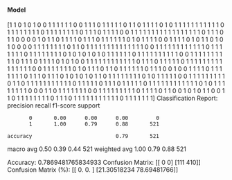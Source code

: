#### Model
[1 1 0 1 0 1 0 0 1 1 1 1 1 1 0 0 1 1 1 0 1 1 1 1 1 0 1 1 0 1 1 1 1 0 1 0 1
 1 1 1 1 1 1 1 1 1 1 0 1 1 1 1 1 1 1 1 0 1 1 1 1 1 1 1 1 0 1 1 1 0 1 1 1 1
 0 0 1 1 1 1 1 1 1 1 1 1 1 1 1 1 1 1 1 0 1 1 1 0 1 1 0 0 0 0 1 0 1 1 0 1 1
 1 1 0 1 1 1 0 1 1 1 1 1 1 0 1 0 1 1 1 1 0 0 1 1 1 1 0 1 0 1 1 0 1 0 1 0 0
 0 0 1 1 1 1 1 1 1 1 0 1 1 0 1 1 1 1 1 1 1 1 1 1 1 1 1 1 0 0 1 1 1 1 1 1 1
 1 1 1 1 1 0 1 1 1 1 1 1 1 0 1 1 1 1 1 1 1 1 0 1 0 1 0 1 0 1 0 1 1 1 1 1 1
 0 1 1 1 1 1 1 1 1 1 1 0 0 1 1 1 1 1 1 1 1 1 1 0 1 1 1 0 1 1 1 1 0 1 0 1 0
 0 1 1 1 1 1 1 1 1 1 1 1 1 0 1 1 1 0 1 1 1 1 1 0 1 1 1 1 1 1 1 1 1 1 1 1 1
 1 1 0 0 1 1 1 1 1 1 1 0 1 0 1 1 1 0 1 1 0 1 1 1 1 1 1 0 1 1 1 0 0 1 0 0 1
 1 1 1 0 1 1 1 1 1 1 1 0 1 1 1 0 1 1 1 0 1 0 1 0 1 0 1 1 0 1 1 1 1 1 1 1 1
 0 1 0 1 1 1 1 1 0 0 1 1 1 1 1 1 1 1 1 0 1 1 0 1 1 1 1 1 1 1 1 1 1 1 0 1 1
 1 1 1 0 1 1 1 0 1 1 1 1 1 0 1 1 1 1 1 1 1 1 1 1 1 1 0 1 0 1 1 1 1 1 1 1 1
 0 0 0 1 1 0 1 1 1 1 1 1 1 0 0 1 1 1 1 1 1 1 1 1 0 1 1 1 1 0 1 1 0 0 1 0 1
 0 1 1 0 0 1 1 0 1 1 1 1 1 1 1 1 0 1 1 1 0 1 1 1 1 1 1 1 1 1 1 1 0 1 1 1 1
 1 1 1]
Classification Report:
              precision    recall  f1-score   support

           0       0.00      0.00      0.00         0
           1       1.00      0.79      0.88       521

    accuracy                           0.79       521
   macro avg       0.50      0.39      0.44       521
weighted avg       1.00      0.79      0.88       521

Accuracy: 0.7869481765834933
Confusion Matrix:
[[  0   0]
 [111 410]]
Confusion Matrix (%):
[[ 0.          0.        ]
 [21.30518234 78.69481766]]
